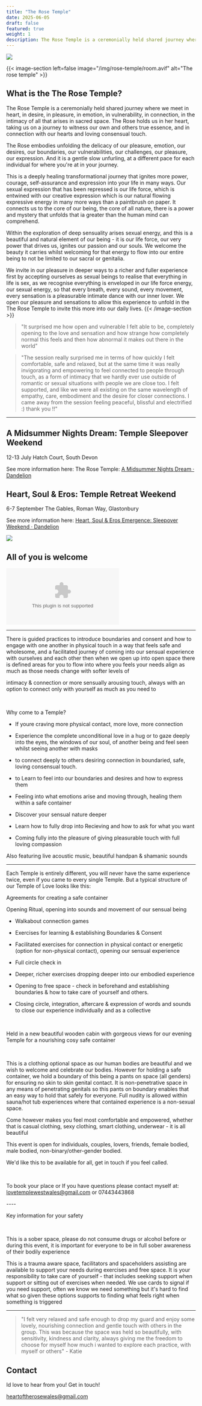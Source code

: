 ```yaml
---
title: "The Rose Temple"
date: 2025-06-05
draft: false
featured: true
weight: 1
description: The Rose Temple is a ceremonially held shared journey where we meet in heart, in desire, in pleasure, in emotion, in vulnerability, in connection, in the intimacy of all that arises in sacred space.  The Rose holds us in her heart, taking us on a journey to witness our own and others true essence, and in connection with our hearts and loving consensual touch. 
---
```


![](/img/rose-temple/slogan.avif)

{{< image-section left=false image="/img/rose-temple/room.avif" alt="The rose temple" >}}

## What is the The Rose Temple?

The Rose Temple is a ceremonially held shared journey where we meet in heart, in desire, in pleasure, in emotion, in vulnerability, in connection, in the intimacy of all that arises in sacred space.  The Rose holds us in her heart, taking us on a journey to witness our own and others true essence, and in connection with our hearts and loving consensual touch. 

The Rose embodies unfolding the delicacy of our pleasure, emotion, our desires, our boundaries, our vulnerabilities, our challenges, our pleasure, our expression. And it is a gentle slow unfurling, at a different pace for each individual for where you're at in your journey. 

This is a deeply healing transformational journey that ignites more power, courage, self-assurance and expression into your life in many ways. Our sexual expression that has been repressed is our life force, which is entwined with our creative expression which is our natural flowing expressive energy in many more ways than a paintbrush on paper. It connects us to the core of our being, the core of all nature, there is a power and mystery that unfolds that ia greater than the human mind can comprehend. 

Within the exploration of deep sensuality arises sexual energy, and this is a beautiful and natural element of our being - it is our life force, our very power that drives us, ignites our passion and our souls. We welcome the beauty it carries whilst welcoming for that energy to flow into our entire being to not be limited to our sacral or genitalia.​

We invite in our pleasure in deeper ways to a richer and fuller experience first by accepting ourselves as sexual beings to realise that everything in life is sex, as we recognise everything is enveloped in our life force energy, our sexual energy, so that every breath, every sound, every movement, every sensation is a pleasurable intimate dance with our inner lover. We open our pleasure and sensations to allow this experience to unfold in the The Rose Temple to invite this more into our daily lives.
{{< /image-section  >}}

> "It surprised me how open and vulnerable I felt able to be, completely opening to the love and sensation and how strange how completely normal this feels and then how abnormal it makes out there in the world"

> "The session really surprised me in terms of how quickly I felt comfortable, safe and relaxed, but at the same time it was really invigorating and empowering to feel connected to people through touch, as a form of intimacy that we hardly ever use outside of romantic or sexual situations with people we are close too. I felt supported, and like we were all existing on the same wavelength of empathy, care, embodiment and the desire for closer connections. I came away from the session feeling peaceful, blissful and electrified :) thank you !!"


---

## A Midsummer Nights Dream: Temple Sleepover Weekend

12-13 July Hatch Court, South Devon

See more information here: The Rose Temple: [A Midsummer Nights Dream · Dandelion](https://dandelion.events/e/j3q8e)

## Heart, Soul & Eros: Temple Retreat Weekend

6-7 September
The Gables, Roman Way, Glastonbury


See more information here: [Heart, Soul & Eros Emergence: Sleepover Weekend · Dandelion](https://dandelion.events/e/x3dte)

![](/img/rose-inquire.avif)

## All of you is welcome 

![ENQUIRE NOW](mailto:lovetemplewestwales@gmail.com?subject=I%20would%20love%20to%20come%20to%20The%20Rose%20Temple!)

---

There is guided practices to introduce boundaries and consent and how to engage with one another in physical touch in a way that feels safe and wholesome, and a facilitated journey of coming into our sensual experience with ourselves and each other then when we open up into open space there is defined areas for you to flow into where you feels your needs align as much as those needs change with softer levels of 

 intimacy & connection or more sensually arousing touch, always with an option to connect only with yourself as much as you need to​

​

Why come to a Temple? 

- If youre craving more physical contact, more love, more connection

- Experience the complete unconditional love in a hug or to gaze deeply into the eyes, the windows of our soul, of another being and feel seen whilst seeing another with masks

- to connect deeply to others desiring connection in boundaried, safe, loving consensual touch. 

- to Learn to feel into our boundaries and desires and how to express them 

 - Feeling into what emotions arise and moving through, healing them within a safe container

- Discover your sensual nature deeper 

 - Learn how to fully drop into Recieving and how to ask for what you want 

- Coming fully into the pleasure of giving pleasurable touch with full loving compassion

 

 

Also featuring live acoustic music, beautiful handpan & shamanic sounds 

----

Each Temple is entirely different, you will never have the same experience twice, even if you came to every single Temple. But a typical structure of our Temple of Love looks like this:

Agreements for creating a safe container

Opening Ritual, opening into sounds and movement of our sensual being

- Walkabout connection games

- Exercises for learning & establishing Boundaries & Consent

- Facilitated exercises for connection in physical contact or energetic (option for non-physical contact), opening our sensual experience 

- Full circle check in 

- Deeper, richer exercises dropping deeper into our embodied experience 

- Opening to free space - check in beforehand and establishing boundaries & how to take care of yourself and others.

- Closing circle, integration, aftercare & expression of words and sounds to close our experience individually and as a collective

​

Held in a new beautiful wooden cabin with gorgeous views for our evening Temple for a nourishing cosy safe container

​

This is a clothing optional space as our human bodies are beautiful and we wish to welcome and celebrate our bodies. However for holding a safe container, we hold a boundary of this being a pants on space (all genders) for ensuring no skin to skin genital contact. It is non-penetrative space in any means of penetrating genitals so this pants on boundary enables that an easy way to hold that safely for everyone. Full nudity is allowed within sauna/hot tub experiences where that contained experience is a non-sexual space. 

Come however makes you feel most comfortable and empowered, whether that is casual clothing, sexy clothing, smart clothing, underwear - it is all beautiful

 

This event is open for individuals, couples, lovers, friends, female bodied, male bodied, non-binary/other-gender bodied. 

 

We'd like this to be available for all, get in touch if you feel called. 

​

To book your place or If you have questions please contact myself at: lovetemplewestwales@gmail.com or 07443443868

​----

Key information for your safety

​

This is a sober space, please do not consume drugs or alcohol before or during this event, it is important for everyone to be in full sober awareness of their bodily experience

This is a trauma aware space, facilitators and spaceholders assisting are available to support your needs during exercises and free space. It is your responsibility to take care of yourself - that includes seeking support when support or sitting out of exercises when needed. We use cards to signal if you need support, often we know we need something but it's hard to find what so given these options supports to finding what feels right when something is triggered


----

> "I felt very relaxed and safe enough to drop my guard and enjoy some lovely, nourishing connection and gentle touch with others in the group. This was because the space was held so beautifully, with sensitivity, kindness and clarity, always giving me the freedom to choose for myself how much i wanted to explore each practice, with myself or others" - Katie


## Contact

Id love to hear from you! Get in touch!

[heartoftherosewales@gmail.com](mailto:heartoftherosewales@gmail.com)
